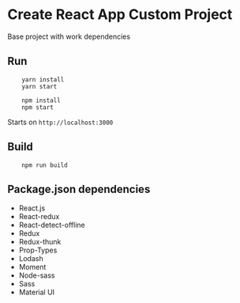 # Create React App Custom Project

Base project with work dependencies


## Run
```
    yarn install
    yarn start
```

```
    npm install
    npm start
```
Starts on `http://localhost:3000`

## Build
```
    npm run build
```

## Package.json dependencies
* React.js
* React-redux
* React-detect-offline
* Redux
* Redux-thunk
* Prop-Types
* Lodash
* Moment
* Node-sass
* Sass
* Material UI

